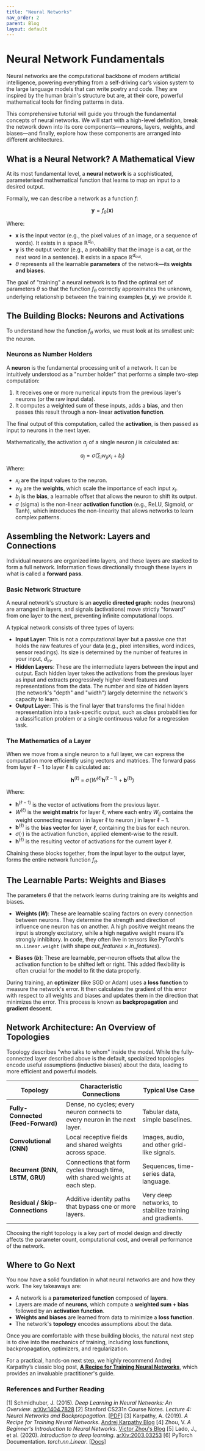 ```yaml
---
title: "Neural Networks"
nav_order: 2
parent: Blog
layout: default
---
```


# Neural Network Fundamentals

Neural networks are the computational backbone of modern artificial intelligence, powering everything from a self-driving car’s vision system to the large language models that can write poetry and code. They are inspired by the human brain's structure but are, at their core, powerful mathematical tools for finding patterns in data.

This comprehensive tutorial will guide you through the fundamental concepts of neural networks. We will start with a high-level definition, break the network down into its core components—neurons, layers, weights, and biases—and finally, explore how these components are arranged into different architectures.

## What is a Neural Network? A Mathematical View

At its most fundamental level, a **neural network** is a sophisticated, parameterised mathematical function that learns to map an input to a desired output.

Formally, we can describe a network as a function $f$:

$$
\mathbf{y} = f_\theta(\mathbf{x})
$$

Where:
*   $\mathbf{x}$ is the input vector (e.g., the pixel values of an image, or a sequence of words). It exists in a space $\mathbb R^{d_\text{in}}$.
*   $\mathbf{y}$ is the output vector (e.g., a probability that the image is a cat, or the next word in a sentence). It exists in a space $\mathbb R^{d_\text{out}}$.
*   $\theta$ represents all the learnable **parameters** of the network—its **weights and biases**.

The goal of "training" a neural network is to find the optimal set of parameters $\theta$ so that the function $f_\theta$ correctly approximates the unknown, underlying relationship between the training examples $(\mathbf{x}, \mathbf{y})$ we provide it.

## The Building Blocks: Neurons and Activations

To understand how the function $f_\theta$ works, we must look at its smallest unit: the neuron.

### Neurons as Number Holders
A **neuron** is the fundamental processing unit of a network. It can be intuitively understood as a "number holder" that performs a simple two-step computation:

1.  It receives one or more numerical inputs from the previous layer's neurons (or the raw input data).
2.  It computes a weighted sum of these inputs, adds a **bias**, and then passes this result through a non-linear **activation function**.

The final output of this computation, called the **activation**, is then passed as input to neurons in the next layer.

Mathematically, the activation $a_j$ of a single neuron $j$ is calculated as:

$$
a_j = \sigma \left( \sum_i w_{ji} x_i + b_j \right)
$$

Where:
*   $x_i$ are the input values to the neuron.
*   $w_{ji}$ are the **weights**, which scale the importance of each input $x_i$.
*   $b_j$ is the **bias**, a learnable offset that allows the neuron to shift its output.
*   $\sigma$ (sigma) is the non-linear **activation function** (e.g., ReLU, Sigmoid, or Tanh), which introduces the non-linearity that allows networks to learn complex patterns.

## Assembling the Network: Layers and Connections

Individual neurons are organized into layers, and these layers are stacked to form a full network. Information flows directionally through these layers in what is called a **forward pass**.

### Basic Network Structure
A neural network's structure is an **acyclic directed graph**: nodes (neurons) are arranged in layers, and signals (activations) move strictly "forward" from one layer to the next, preventing infinite computational loops.

A typical network consists of three types of layers:

*   **Input Layer**: This is not a computational layer but a passive one that holds the raw features of your data (e.g., pixel intensities, word indices, sensor readings). Its size is determined by the number of features in your input, $d_\text{in}$.
*   **Hidden Layers**: These are the intermediate layers between the input and output. Each hidden layer takes the activations from the previous layer as input and extracts progressively higher-level features and representations from the data. The number and size of hidden layers (the network's "depth" and "width") largely determine the network's capacity to learn.
*   **Output Layer**: This is the final layer that transforms the final hidden representation into a task-specific output, such as class probabilities for a classification problem or a single continuous value for a regression task.

### The Mathematics of a Layer
When we move from a single neuron to a full layer, we can express the computation more efficiently using vectors and matrices. The forward pass from layer $\ell-1$ to layer $\ell$ is calculated as:

$$
\mathbf{h}^{(\ell)} \;=\; \sigma\!\bigl(W^{(\ell)}\mathbf{h}^{(\ell-1)} + \mathbf{b}^{(\ell)}\bigr)
$$

Where:
*   $\mathbf{h}^{(\ell-1)}$ is the vector of activations from the previous layer.
*   $W^{(\ell)}$ is the **weight matrix** for layer $\ell$, where each entry $W_{ij}$ contains the weight connecting neuron $i$ in layer $\ell$ to neuron $j$ in layer $\ell-1$.
*   $\mathbf{b}^{(\ell)}$ is the **bias vector** for layer $\ell$, containing the bias for each neuron.
*   $\sigma(\cdot)$ is the activation function, applied element-wise to the result.
*   $\mathbf{h}^{(\ell)}$ is the resulting vector of activations for the current layer $\ell$.

Chaining these blocks together, from the input layer to the output layer, forms the entire network function $f_\theta$.

## The Learnable Parts: Weights and Biases

The parameters $\theta$ that the network learns during training are its weights and biases.

*   **Weights ($W$)**: These are learnable scaling factors on every connection between neurons. They determine the strength and direction of influence one neuron has on another. A high positive weight means the input is strongly excitatory, while a high negative weight means it's strongly inhibitory. In code, they often live in tensors like PyTorch's `nn.Linear.weight` (with shape *out\_features × in\_features*).

*   **Biases ($b$)**: These are learnable, per-neuron offsets that allow the activation function to be shifted left or right. This added flexibility is often crucial for the model to fit the data properly.

During training, an **optimizer** (like SGD or Adam) uses a **loss function** to measure the network's error. It then calculates the gradient of this error with respect to all weights and biases and updates them in the direction that minimizes the error. This process is known as **backpropagation** and **gradient descent**.

## Network Architecture: An Overview of Topologies

Topology describes "who talks to whom" inside the model. While the fully-connected layer described above is the default, specialized topologies encode useful assumptions (inductive biases) about the data, leading to more efficient and powerful models.

| Topology                           | Characteristic Connections                   | Typical Use Case                      |
| ---------------------------------- | -------------------------------------------- | ------------------------------------- |
| **Fully-Connected (Feed-Forward)** | Dense, no cycles; every neuron connects to every neuron in the next layer. | Tabular data, simple baselines.       |
| **Convolutional (CNN)**            | Local receptive fields and shared weights across space. | Images, audio, and other grid-like signals. |
| **Recurrent (RNN, LSTM, GRU)**     | Connections that form cycles through time, with shared weights at each step. | Sequences, time-series data, language. |
| **Residual / Skip-Connections**    | Additive identity paths that bypass one or more layers. | Very deep networks, to stabilize training and gradients. |

Choosing the right topology is a key part of model design and directly affects the parameter count, computational cost, and overall performance of the network.

## Where to Go Next

You now have a solid foundation in what neural networks are and how they work. The key takeaways are:
*   A network is a **parameterized function** composed of **layers**.
*   Layers are made of **neurons**, which compute a **weighted sum + bias** followed by an **activation function**.
*   **Weights and biases** are learned from data to minimize a **loss function**.
*   The network's **topology** encodes assumptions about the data.

Once you are comfortable with these building blocks, the natural next step is to dive into the mechanics of training, including loss functions, backpropagation, optimizers, and regularization.

For a practical, hands-on next step, we highly recommend Andrej Karpathy’s classic blog post, **[A Recipe for Training Neural Networks](https://karpathy.github.io/2019/04/25/recipe/)**, which provides an invaluable practitioner's guide.

### References and Further Reading
[1] Schmidhuber, J. (2015). *Deep Learning in Neural Networks: An Overview*. [arXiv:1404.7828](https://arxiv.org/abs/1404.7828)
[2] Stanford CS231n Course Notes. *Lecture 4: Neural Networks and Backpropagation*. [[PDF]](https://cs231n.stanford.edu/slides/2024/lecture_4.pdf)
[3] Karpathy, A. (2019). *A Recipe for Training Neural Networks*. [Andrej Karpathy Blog](https://karpathy.github.io/2019/04/25/recipe/)
[4] Zhou, V. *A Beginner's Introduction to Neural Networks*. [Victor Zhou's Blog](https://victorzhou.com/blog/intro-to-neural-networks/)
[5] Lado, J., et al. (2020). *Introduction to deep learning*. [arXiv:2003.03253](https://arxiv.org/abs/2003.03253)
[6] PyTorch Documentation. *torch.nn.Linear*. [[Docs]](https://pytorch.org/docs/stable/generated/torch.nn.Linear.html)